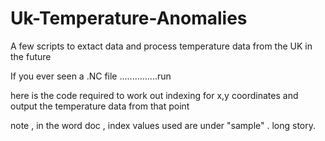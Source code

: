 # Uk-Temperature-Anomalies
A few scripts to extact data and process temperature data from the UK in the future


If you ever seen a .NC file ...............run





here is the code required to work out indexing for x,y coordinates and output the temperature data from that point 


note , in the word doc , index values used are under "sample" . long story.
